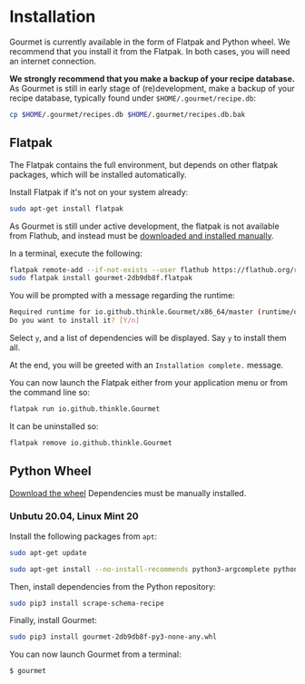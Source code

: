 # Installation
Gourmet is currently available in the form of Flatpak and Python wheel.
We recommend that you install it from the Flatpak.
In both cases, you will need an internet connection.

**We strongly recommend that you make a backup of your recipe database.**
As Gourmet is still in early stage of (re)development, make a backup of your
recipe database, typically found under `$HOME/.gourmet/recipe.db`:
```sh
cp $HOME/.gourmet/recipes.db $HOME/.gourmet/recipes.db.bak
```

## Flatpak
The Flatpak contains the full environment, but depends on other flatpak
packages, which will be installed automatically.

Install Flatpak if it's not on your system already:
```sh
sudo apt-get install flatpak
```

As Gourmet is still under active development, the flatpak is not available from
Flathub, and instead must be [downloaded and installed manually](https://github.com/kirienko/gourmet/releases/tag/v1-alpha2).

In a terminal, execute the following:
```sh
flatpak remote-add --if-not-exists --user flathub https://flathub.org/repo/flathub.flatpakrepo
sudo flatpak install gourmet-2db9db8f.flatpak
```

You will be prompted with a message regarding the runtime:
```sh
Required runtime for io.github.thinkle.Gourmet/x86_64/master (runtime/org.gnome.Platform/x86_64/3.36) found in remote flathub)
Do you want to install it? [Y/n]
```

Select `y`, and a list of dependencies will be displayed. Say `y` to install
them all.

At the end, you will be greeted with an `Installation complete.` message.

You can now launch the Flatpak either from your application menu or from the
command line so:
```sh
flatpak run io.github.thinkle.Gourmet
```

It can be uninstalled so:
```sh
flatpak remove io.github.thinkle.Gourmet
```


## Python Wheel

[Download the wheel](https://github.com/kirienko/gourmet/releases/tag/v1-alpha2)
Dependencies must be manually installed.

### Unbutu 20.04, Linux Mint 20
Install the following packages from `apt`:

```sh
sudo apt-get update

sudo apt-get install --no-install-recommends python3-argcomplete python3-gi python3-gi-cairo gir1.2-gtk-3.0 libgirepository1.0-dev libcairo2-dev enchant python3-bs4 python3-ebooklib python3-keyring python3-lxml python3-pil python3-cairo python3-enchant python3-gi python3-gst-1.0 python3-gtkspellcheck python3-requests python3-reportlab python3-selenium python3-setuptools python3-sqlalchemy python3-pip python3-toml gir1.2-poppler-0.18
```

Then, install dependencies from the Python repository:
```sh
sudo pip3 install scrape-schema-recipe
```

Finally, install Gourmet:

```sh
sudo pip3 install gourmet-2db9db8f-py3-none-any.whl
```

You can now launch Gourmet from a terminal:

```sh
$ gourmet
```
